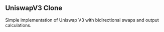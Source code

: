 ## UniswapV3 Clone

Simple implementation of Uniswap V3 with bidirectional swaps and output calculations.
